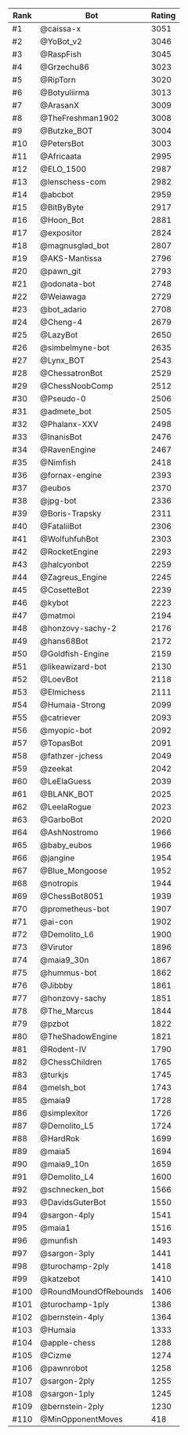 Rank|Bot|Rating
---|---|---
#1|@caissa-x|3051
#2|@YoBot_v2|3046
#3|@RaspFish|3045
#4|@Grzechu86|3023
#5|@RipTorn|3020
#6|@Botyuliirma|3013
#7|@ArasanX|3009
#8|@TheFreshman1902|3008
#9|@Butzke_BOT|3004
#10|@PetersBot|3003
#11|@Africaata|2995
#12|@ELO_1500|2987
#13|@lenschess-com|2982
#14|@abcbot|2959
#15|@BitByByte|2917
#16|@Hoon_Bot|2881
#17|@expositor|2824
#18|@magnusglad_bot|2807
#19|@AKS-Mantissa|2796
#20|@pawn_git|2793
#21|@odonata-bot|2748
#22|@Weiawaga|2729
#23|@bot_adario|2708
#24|@Cheng-4|2679
#25|@LazyBot|2650
#26|@simbelmyne-bot|2635
#27|@Lynx_BOT|2543
#28|@ChessatronBot|2529
#29|@ChessNoobComp|2512
#30|@Pseudo-0|2506
#31|@admete_bot|2505
#32|@Phalanx-XXV|2498
#33|@InanisBot|2476
#34|@RavenEngine|2467
#35|@Nimfish|2418
#36|@fornax-engine|2393
#37|@eubos|2370
#38|@jpg-bot|2336
#39|@Boris-Trapsky|2311
#40|@FataliiBot|2306
#41|@WolfuhfuhBot|2303
#42|@RocketEngine|2293
#43|@halcyonbot|2259
#44|@Zagreus_Engine|2245
#45|@CosetteBot|2239
#46|@kybot|2223
#47|@matmoi|2194
#48|@honzovy-sachy-2|2176
#49|@hans68Bot|2172
#50|@Goldfish-Engine|2159
#51|@likeawizard-bot|2130
#52|@LoevBot|2118
#53|@Elmichess|2111
#54|@Humaia-Strong|2099
#55|@catriever|2093
#56|@myopic-bot|2092
#57|@TopasBot|2091
#58|@fathzer-jchess|2049
#59|@zeekat|2042
#60|@LeElaGuess|2039
#61|@BLANK_BOT|2025
#62|@LeelaRogue|2023
#63|@GarboBot|2020
#64|@AshNostromo|1966
#65|@baby_eubos|1966
#66|@jangine|1954
#67|@Blue_Mongoose|1952
#68|@notropis|1944
#69|@ChessBot8051|1939
#70|@prometheus-bot|1907
#71|@ai-con|1902
#72|@Demolito_L6|1900
#73|@Virutor|1896
#74|@maia9_30n|1867
#75|@hummus-bot|1862
#76|@Jibbby|1861
#77|@honzovy-sachy|1851
#78|@The_Marcus|1844
#79|@pzbot|1822
#80|@TheShadowEngine|1821
#81|@Rodent-IV|1790
#82|@ChessChildren|1765
#83|@turkjs|1745
#84|@melsh_bot|1743
#85|@maia9|1728
#86|@simplexitor|1726
#87|@Demolito_L5|1724
#88|@HardRok|1699
#89|@maia5|1694
#90|@maia9_10n|1659
#91|@Demolito_L4|1600
#92|@schnecken_bot|1566
#93|@DavidsGuterBot|1550
#94|@sargon-4ply|1541
#95|@maia1|1516
#96|@munfish|1493
#97|@sargon-3ply|1441
#98|@turochamp-2ply|1418
#99|@katzebot|1410
#100|@RoundMoundOfRebounds|1406
#101|@turochamp-1ply|1386
#102|@bernstein-4ply|1364
#103|@Humaia|1333
#104|@apple-chess|1288
#105|@Cizme|1274
#106|@pawnrobot|1258
#107|@sargon-2ply|1255
#108|@sargon-1ply|1245
#109|@bernstein-2ply|1230
#110|@MinOpponentMoves|418

